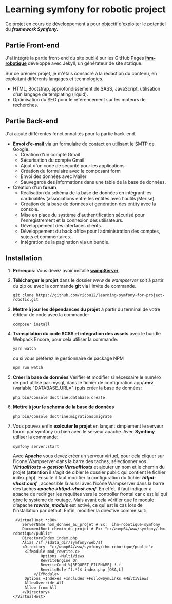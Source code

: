 
# Learning symfony for robotic project 

Ce projet en cours de développement a pour objectif d'exploiter le potentiel du ***framework Symfony.***

## Partie Front-end
J'ai intégré la partie front-end du site publié sur les GitHub Pages [**ihm-robotique**](https://ricou12.github.io/Robotique/) développé avec Jekyll, un générateur de site statique.

Sur ce premier projet, je m'étais consacré à la rédaction du contenu, en exploitant différents langages et technologies.

 - HTML, Bootstrap, approfondissement de SASS, JavaScript, utilisation d'un langage de templating (liquid).
 - Optimisation du SEO pour le référencement sur les moteurs de recherches.

## Partie Back-end
J'ai ajouté différentes fonctionnalités pour la partie back-end.

 - **Envoi d’e-mail** via un formulaire de contact en utilisant le SMTP de Google.
	 - Création d'un compte Gmail
	 - Sécurisation du compte Gmail
	 - Ajout d'un code de sécurité pour les applications
	 - Création du formulaire avec le composant form
	 - Envoi des données avec Mailer
	 - Sauvegarde des informations dans une table de la base de données.
 - Création d'un **forum**
	 - Réalisation du schéma de la base de données en intégrant les cardinalités (associations entre les entités avec l'outils jMerise).
	 - Création de la base de données et génération des entity avec la console.
	 - Mise en place du système d'authentification sécurisé pour l'enregistrement et la connexion des utilisateurs.
	 - Développement des interfaces clients.
	 - Développement du back office pour l’administration des comptes, sujets et commentaires.
	 - Intégration de la pagination via un bundle.

## Installation

 1. **Prérequis**: Vous devez avoir installé [**wampServer**](https://www.wampserver.com/).

 2. **Télécharger le projet** dans le dossier *www* de *wampserver* soit à partir du zip ou avec la commande  **git** via l'invite de commande.

	    git clone https://github.com/ricou12/learning-symfony-for-project-robotic.git
		 
 3. **Mettre à jour les dépendances du projet** à partir du terminal de votre éditeur de code avec la commande:

		composer install

 4. **Transpilation du code SCSS et intégration des assets** avec le bundle Webpack Encore, pour cela utiliser la commande:

	    yarn watch
	ou si vous préférez le gestionnaire de package NPM

	    npm run watch

 5. **Créer la base de données**
	 Vérifier et modifier si nécessaire le numéro de port utilisé par mysql, dans le fichier de configuration app/**.env**.  (variable "DATABASE_URL=" )puis créer la base de données:

	    php bin/console doctrine:database:create

 7. **Mettre à jour le schema de la base de données**
 

		php bin/console doctrine:migrations:migrate 

 8. Vous pouvez enfin **exécuter le projet** en lançant simplement le serveur fourni par symfony ou bien avec le serveur apache.
	Avec **Symfony** utiliser la commande:
	

	    symfony server:start
	  
	 Avec **Apache** vous devez créer un serveur virtuel, pour cela cliquer sur l'icone Wampserver dans la barre des taches, sélectionner vos ***VirtualHosts -> gestion VirtualHosts*** et ajouter un nom et le chemin du projet (**attention** il s'agit de cibler le dossier public qui contient le fichier index.php).
	 Ensuite il faut modifier la configuration  du fichier ***httpd-vhost.conf*** , accessible là aussi avec l’icône Wampserver dans la barre des taches ***apache->httpd-vhost.conf***.
	  En effet, il faut indiquer à apache de rediriger les requêtes vers le controller frontal car c'est lui qui gère le système de routage.
	  Mais avant cela vérifier que le module d'apache ***rewrite_module*** est activé, ce qui est le cas lors de l'installation par défaut.
	  Enfin, modifier la directive comme suit:
	 

		 <VirtualHost *:80>
			ServerName nom_donnée_au_projet # Ex:  ihm-robotique-symfony
			DocumentRoot chemin_du_projet # Ex: "c:/wamp64/www/symfony/ihm-robotique/public"
			DirectoryIndex index.php
		  	Alias /sf /$data_dir/symfony/web/sf
			<Directory  "c:/wamp64/www/symfony/ihm-robotique/public">
			 <IfModule mod_rewrite.c>
		            Options -MultiViews
		            RewriteEngine On
		            RewriteCond %{REQUEST_FILENAME} !-f
		            RewriteRule ^(.*)$ index.php [QSA,L]
		         </IfModule>
			 Options +Indexes +Includes +FollowSymLinks +MultiViews
			 AllowOverride All
			 Allow from All
			</Directory>
		</VirtualHost>

	 





